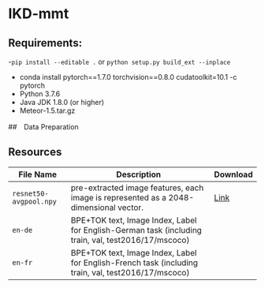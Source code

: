 # IKD-mmt

<!-- []() -->

## Requirements:
-`pip install --editable .` or `python setup.py build_ext --inplace`
- conda install pytorch==1.7.0 torchvision==0.8.0 cudatoolkit=10.1 -c pytorch
- Python 3.7.6
- Java JDK 1.8.0 (or higher)
- Meteor-1.5.tar.gz

##　Data Preparation


## Resources
File Name | Description |  Download
---|---|---
`resnet50-avgpool.npy` | pre-extracted image features, each image is represented as a 2048-dimensional vector. | [Link](https://1drv.ms/u/s!AuOGIeqv1TybbQeJMw8CdqOphfA?e=l8k4df)
`en-de` | BPE+TOK text, Image Index, Label for English-German task (including train, val, test2016/17/mscoco)
`en-fr` | BPE+TOK text, Image Index, Label for English-French task (including train, val, test2016/17/mscoco)
